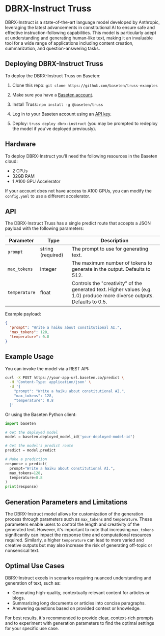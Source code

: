 # DBRX-Instruct Truss

DBRX-Instruct is a state-of-the-art language model developed by Anthropic, leveraging the latest advancements in constitutional AI to ensure safe and effective instruction-following capabilities. This model is particularly adept at understanding and generating human-like text, making it an invaluable tool for a wide range of applications including content creation, summarization, and question-answering tasks.

## Deploying DBRX-Instruct Truss

To deploy the DBRX-Instruct Truss on Baseten:

1. Clone this repo: `git clone https://github.com/baseten/truss-examples`

2. Make sure you have a [Baseten account](https://app.baseten.co/signup).

3. Install Truss: `npm install -g @baseten/truss`

4. Log in to your Baseten account using an [API key](https://docs.baseten.co/api_keys/).

5. Deploy: `truss deploy dbrx-instruct` (you may be prompted to redeploy the model if you've deployed previously).

## Hardware

To deploy DBRX-Instruct you'll need the following resources in the Baseten cloud:

- 2 CPUs
- 32GB RAM
- 1 A100 GPU Accelerator

If your account does not have access to A100 GPUs, you can modify the `config.yaml` to use a different accelerator.

## API

The DBRX-Instruct Truss has a single predict route that accepts a JSON payload with the following parameters:

| Parameter     | Type              | Description                                                                                                             |
|---------------|-------------------|-------------------------------------------------------------------------------------------------------------------------|
| `prompt`      | string (required) | The prompt to use for generating text.                                                                                  |
| `max_tokens`  | integer           | The maximum number of tokens to generate in the output. Defaults to 512.                                                |
| `temperature` | float             | Controls the "creativity" of the generated text. Higher values (e.g. 1.0) produce more diverse outputs. Defaults to 0.5. |

Example payload:
```json
{
  "prompt": "Write a haiku about constitutional AI.",
  "max_tokens": 128,
  "temperature": 0.8
}
```

## Example Usage

You can invoke the model via a REST API:

```bash
curl -X POST https://your-app-url.baseten.co/predict \
  -H 'Content-Type: application/json' \
  -d '{
    "prompt": "Write a haiku about constitutional AI.",
    "max_tokens": 128,
    "temperature": 0.8
  }'
```

Or using the Baseten Python client:

```python
import baseten

# Get the deployed model
model = baseten.deployed_model_id('your-deployed-model-id')

# Get the model's predict route
predict = model.predict

# Make a prediction
response = predict(
  prompt="Write a haiku about constitutional AI.",
  max_tokens=128,
  temperature=0.8
)
print(response)
```

## Generation Parameters and Limitations

The DBRX-Instruct model allows for customization of the generation process through parameters such as `max_tokens` and `temperature`. These parameters enable users to control the length and creativity of the generated text. However, it's important to note that increasing `max_tokens` significantly can impact the response time and computational resources required. Similarly, a higher `temperature` can lead to more varied and creative outputs but may also increase the risk of generating off-topic or nonsensical text.

## Optimal Use Cases

DBRX-Instruct excels in scenarios requiring nuanced understanding and generation of text, such as:
- Generating high-quality, contextually relevant content for articles or blogs.
- Summarizing long documents or articles into concise paragraphs.
- Answering questions based on provided context or knowledge.

For best results, it's recommended to provide clear, context-rich prompts and to experiment with generation parameters to find the optimal settings for your specific use case.
